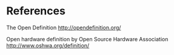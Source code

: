 # References
The Open Definition
http://opendefinition.org/

Open hardware definition by Open Source Hardware Association 
http://www.oshwa.org/definition/

